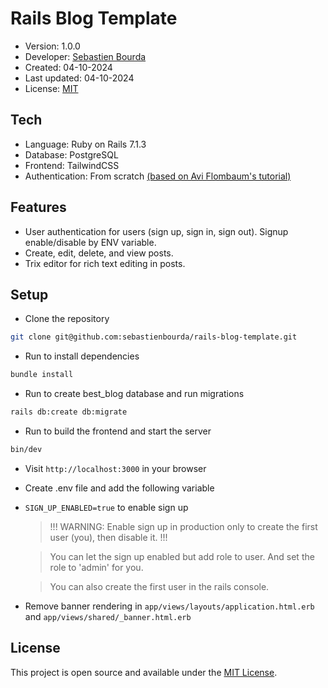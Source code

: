 # Rails Blog Template

- Version: 1.0.0
- Developer: [Sebastien Bourda](https://github.com/sebastienbourda)
- Created: 04-10-2024
- Last updated: 04-10-2024
- License: [MIT](licence.md)

## Tech
- Language: Ruby on Rails 7.1.3
- Database: PostgreSQL
- Frontend: TailwindCSS
- Authentication: From scratch [(based on Avi Flombaum's tutorial)](https://code.avi.nyc/)


## Features
- User authentication for users (sign up, sign in, sign out). Signup enable/disable by ENV variable.
- Create, edit, delete, and view posts.
- Trix editor for rich text editing in posts.


## Setup
- Clone the repository

```bash
git clone git@github.com:sebastienbourda/rails-blog-template.git
```

- Run to install dependencies

```bash
bundle install
```

- Run to create best_blog database and run migrations

```bash
rails db:create db:migrate
```

- Run to build the frontend and start the server

```bash
bin/dev
```

- Visit `http://localhost:3000` in your browser

- Create .env file and add the following variable

- ```SIGN_UP_ENABLED=true``` to enable sign up

  > !!! WARNING: Enable sign up in production only to create the first user (you), then disable it. !!!

  > You can let the sign up enabled but add role to user. And set the role to 'admin' for you.

  > You can also create the first user in the rails console.

- Remove banner rendering in `app/views/layouts/application.html.erb` and `app/views/shared/_banner.html.erb`


## License

This project is open source and available under the [MIT License](licence.md).

